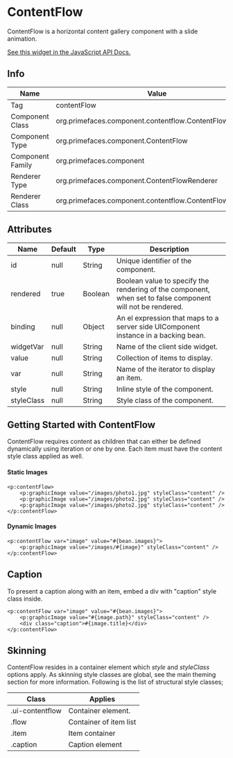 # ContentFlow

ContentFlow is a horizontal content gallery component with a slide animation.

[See this widget in the JavaScript API Docs.](../jsdocs/classes/src_primefaces.primefaces.widget.contentflow.html)

## Info

| Name | Value |
| --- | --- |
| Tag | contentFlow
| Component Class | org.primefaces.component.contentflow.ContentFlow
| Component Type | org.primefaces.component.ContentFlow
| Component Family | org.primefaces.component |
| Renderer Type | org.primefaces.component.ContentFlowRenderer
| Renderer Class | org.primefaces.component.contentflow.ContentFlowRenderer

## Attributes

| Name | Default | Type | Description | 
| --- | --- | --- | --- |
| id | null | String | Unique identifier of the component.
| rendered | true | Boolean | Boolean value to specify the rendering of the component, when set to false component will not be rendered.
| binding | null | Object | An el expression that maps to a server side UIComponent instance in a backing bean.
| widgetVar | null | String | Name of the client side widget.
| value | null | String | Collection of items to display.
| var | null | String | Name of the iterator to display an item.
| style | null | String | Inline style of the component.
| styleClass | null | String | Style class of the component.


## Getting Started with ContentFlow
ContentFlow requires content as children that can either be defined dynamically using iteration or
one by one. Each item must have the content style class applied as well.

#### Static Images

```xhtml
<p:contentFlow>
    <p:graphicImage value="/images/photo1.jpg" styleClass="content" />
    <p:graphicImage value="/images/photo2.jpg" styleClass="content" />
    <p:graphicImage value="/images/photo2.jpg" styleClass="content" />
</p:contentFlow>
```
#### Dynamic Images

```xhtml
<p:contentFlow var="image" value="#{bean.images}">
    <p:graphicImage value="/images/#{image}" styleClass="content" />
</p:contentFlow>
```
## Caption
To present a caption along with an item, embed a div with "caption" style class inside.

```xhtml
<p:contentFlow var="image" value="#{bean.images}">
    <p:graphicImage value="#{image.path}" styleClass="content" />
    <div class="caption">#{image.title}</div>
</p:contentFlow>
```
## Skinning
ContentFlow resides in a container element which _style_ and _styleClass_ options apply. As skinning
style classes are global, see the main theming section for more information. Following is the list of
structural style classes;

| Class | Applies | 
| --- | --- | 
| .ui-contentflow | Container element.
| .flow | Container of item list
| .item | Item container
| .caption | Caption element